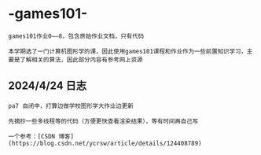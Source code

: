 # -games101-

  	games101作业0——8，包含原始作业文档，只有代码

  	本学期选了一门计算机图形学的课，因此使用games101课程和作业作为一些前置知识学习，主要是了解相关的算法，因此部分内容有参考网上资源

## 2024/4/24 日志
	pa7 自闭中，打算边做学校图形学大作业边更新
 
 	先摘抄一些多线程等的代码（方便更快查看渲染结果），等有时间再自己写

	一个参考：[CSDN 博客](https://blog.csdn.net/ycrsw/article/details/124408789)
